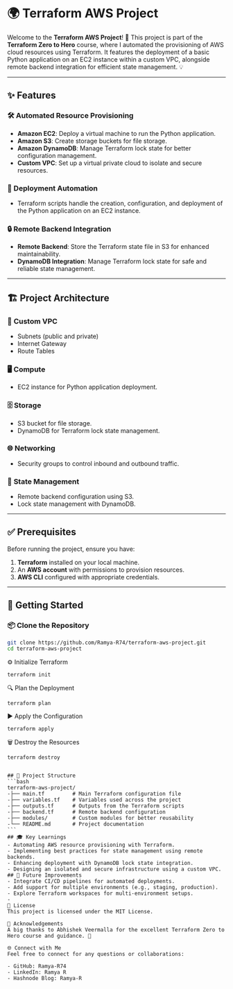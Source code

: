 # 🌍 Terraform AWS Project

Welcome to the **Terraform AWS Project**! 🚀 This project is part of the **Terraform Zero to Hero** course, where I automated the provisioning of AWS cloud resources using Terraform. It features the deployment of a basic Python application on an EC2 instance within a custom VPC, alongside remote backend integration for efficient state management. 💡

---

## ✨ Features

### 🛠️ Automated Resource Provisioning
- **Amazon EC2**: Deploy a virtual machine to run the Python application.  
- **Amazon S3**: Create storage buckets for file storage.  
- **Amazon DynamoDB**: Manage Terraform lock state for better configuration management.  
- **Custom VPC**: Set up a virtual private cloud to isolate and secure resources.  

### 🤖 Deployment Automation
- Terraform scripts handle the creation, configuration, and deployment of the Python application on an EC2 instance.

### 🔒 Remote Backend Integration
- **Remote Backend**: Store the Terraform state file in S3 for enhanced maintainability.  
- **DynamoDB Integration**: Manage Terraform lock state for safe and reliable state management.

---

## 🏗️ Project Architecture

### 🔧 **Custom VPC**
- Subnets (public and private)  
- Internet Gateway  
- Route Tables  

### 🖥️ **Compute**
- EC2 instance for Python application deployment.

### 🗄️ **Storage**
- S3 bucket for file storage.  
- DynamoDB for Terraform lock state management.

### 🌐 **Networking**
- Security groups to control inbound and outbound traffic.

### 📂 **State Management**
- Remote backend configuration using S3.  
- Lock state management with DynamoDB.

---

## ✅ Prerequisites

Before running the project, ensure you have:
1. **Terraform** installed on your local machine.  
2. An **AWS account** with permissions to provision resources.  
3. **AWS CLI** configured with appropriate credentials.

---

## 🚀 Getting Started

### 📦 Clone the Repository
```bash
git clone https://github.com/Ramya-R74/terraform-aws-project.git
cd terraform-aws-project

```
⚙️ Initialize Terraform
   
    terraform init
  
🔍 Plan the Deployment
    
   `terraform plan`
  
▶️ Apply the Configuration
    
    terraform apply
  
🗑️ Destroy the Resources
    
    terraform destroy
````
    
## 📂 Project Structure
```bash
terraform-aws-project/
-├── main.tf         # Main Terraform configuration file
-├── variables.tf    # Variables used across the project
-├── outputs.tf      # Outputs from the Terraform scripts
-├── backend.tf      # Remote backend configuration
-├── modules/        # Custom modules for better reusability
-└── README.md       # Project documentation
```
## 🎓 Key Learnings
- Automating AWS resource provisioning with Terraform.
- Implementing best practices for state management using remote backends.
- Enhancing deployment with DynamoDB lock state integration.
- Designing an isolated and secure infrastructure using a custom VPC.
## 🚀 Future Improvements
- Integrate CI/CD pipelines for automated deployments.
- Add support for multiple environments (e.g., staging, production).
- Explore Terraform workspaces for multi-environment setups.
- 
📜 License
This project is licensed under the MIT License.

💬 Acknowledgements
A big thanks to Abhishek Veermalla for the excellent Terraform Zero to Hero course and guidance. 🙏

🌐 Connect with Me
Feel free to connect for any questions or collaborations:

- GitHub: Ramya-R74
- LinkedIn: Ramya R
- Hashnode Blog: Ramya-R
  




